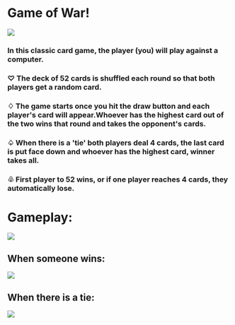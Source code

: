 # Game of **War!** 
![](https://i.imgur.com/dJ092P3.png)

### In this classic card game, the player (you) will play against a computer. 


### &#9825; The deck of 52 cards is shuffled each round so that both players get a random card.

### &#9826; The game starts once you hit the draw button and each player's card will appear.Whoever has the highest card out of the two wins that round and takes the opponent's cards.

### &#9828; When there is a 'tie' both players deal 4 cards, the last card is put face down and whoever has the highest card, winner takes all.

###  &#9831; First player to 52 wins, or if one player reaches 4 cards, they automatically lose.

# Gameplay:

![](https://i.imgur.com/ZTOciss.png)

## When someone wins: 
![](https://i.imgur.com/TKQSmT1.png)

## When there is a tie:
![](https://i.imgur.com/612ZWjT.png)
